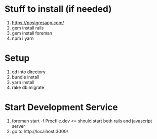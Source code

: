 # Stuff to install (if needed)

1. https://postgresapp.com/
2. gem install rails
3. gem install foreman
4. npm i yarn

# Setup
1. cd into directory
2. bundle install
3. yarn install
4. rake db:migrate 

# Start Development Service
1. foreman start -f Procfile.dev <= should start both rails and javascript server
2. go to http://localhost:3000/ 

 
